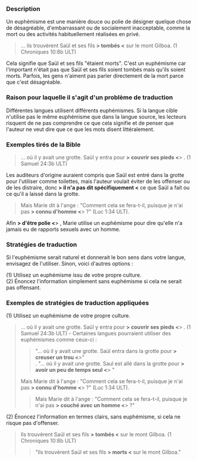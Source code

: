 ### Description

Un euphémisme est une manière douce ou polie de désigner quelque chose de désagréable, d'embarrassant ou de socialement inacceptable, comme la mort ou des activités habituellement réalisées en privé.

> ... ils trouvèrent Saül et ses fils **> tombés <** sur le mont Gilboa. (1 Chroniques 10:8b ULT)

Cela signifie que Saül et ses fils "étaient morts". C'est un euphémisme car l'important n'était pas que Saül et ses fils soient tombés mais qu'ils soient morts. Parfois, les gens n'aiment pas parler directement de la mort parce que c'est désagréable.

### Raison pour laquelle il s'agit d'un problème de traduction

Différentes langues utilisent différents euphémismes. Si la langue cible n'utilise pas le même euphémisme que dans la langue source, les lecteurs risquent de ne pas comprendre ce que cela signifie et de penser que l'auteur ne veut dire que ce que les mots disent littéralement.

### Exemples tirés de la Bible

> ... où il y avait une grotte. Saül y entra pour **> couvrir ses pieds <**> . (1 Samuel 24:3b ULT)

Les auditeurs d'origine auraient compris que Saül est entré dans la grotte pour l'utiliser comme toilettes, mais l'auteur voulait éviter de les offenser ou de les distraire, donc **> il n'a pas dit spécifiquement <** ce que Saül a fait ou ce qu'il a laissé dans la grotte.

> Mais Marie dit à l'ange : "Comment cela se fera-t-il, puisque je n'ai pas **> connu d'homme <**> ?" (Luc 1:34 ULT).

Afin **> d'être polie <**> , Marie utilise un euphémisme pour dire qu'elle n'a jamais eu de rapports sexuels avec un homme.

### Stratégies de traduction

Si l'euphémisme serait naturel et donnerait le bon sens dans votre langue, envisagez de l'utiliser. Sinon, voici d'autres options :

(1) Utilisez un euphémisme issu de votre propre culture.<br>
(2) Énoncez l'information simplement sans euphémisme si cela ne serait pas offensant.

### Exemples de stratégies de traduction appliquées

(1) Utilisez un euphémisme de votre propre culture.

> ... où il y avait une grotte. Saül y entra pour **> couvrir ses pieds <**> . (1 Samuel 24:3b ULT) - Certaines langues pourraient utiliser des euphémismes comme ceux-ci :
>
> > "... où il y avait une grotte. Saül entra dans la grotte pour **> creuser un trou <**>"<br>.
> > "... où il y avait une grotte. Saul est allé dans la grotte pour **> avoir un peu de temps seul <**> "
>
> Mais Marie dit à l'ange : "Comment cela se fera-t-il, puisque je n'ai pas **> connu d'homme <**> ?" (Luc 1:34 ULT).
>
> > Mais Marie dit à l'ange : "Comment cela se fera-t-il, puisque je n'ai pas **> couché avec un homme <**> ?"

(2) Énoncez l'information en termes clairs, sans euphémisme, si cela ne risque pas d'offenser.

> Ils trouvèrent Saül et ses fils **> tombés <** sur le mont Gilboa. (1 Chroniques 10:8b ULT)
>
> > "Ils trouvèrent Saül et ses fils **> morts <** sur le mont Gilboa."
